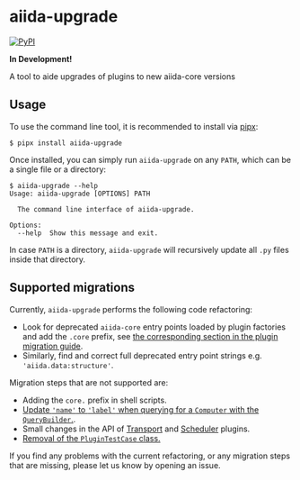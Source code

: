 # aiida-upgrade

[![PyPI][pypi-badge]][pypi-link]

**In Development!**

A tool to aide upgrades of plugins to new aiida-core versions

## Usage

To use the command line tool, it is recommended to install via [pipx](https://pypa.github.io/pipx/):

```console
$ pipx install aiida-upgrade
```

Once installed, you can simply run `aiida-upgrade` on any `PATH`, which can be a single file or a directory:

```console
$ aiida-upgrade --help
Usage: aiida-upgrade [OPTIONS] PATH

  The command line interface of aiida-upgrade.

Options:
  --help  Show this message and exit.
```

In case `PATH` is a directory, `aiida-upgrade` will recursively update all `.py` files inside that directory.

## Supported migrations

Currently, `aiida-upgrade` performs the following code refactoring:

* Look for deprecated `aiida-core` entry points loaded by plugin factories and add the `.core` prefix, see [the corresponding section in the plugin migration guide](https://github.com/aiidateam/aiida-core/wiki/AiiDA-2.0-plugin-migration-guide#entry-points).
* Similarly, find and correct full deprecated entry point strings e.g. `'aiida.data:structure'`.

Migration steps that are not supported are:

* Adding the `core.` prefix in shell scripts.
* [Update `'name'` to `'label'` when querying for a `Computer` with the `QueryBuilder`.](https://github.com/aiidateam/aiida-core/wiki/AiiDA-2.0-plugin-migration-guide#querybuilder).
* Small changes in the API of [Transport](https://github.com/aiidateam/aiida-core/wiki/AiiDA-2.0-plugin-migration-guide#transport-plugins) and [Scheduler](https://github.com/aiidateam/aiida-core/wiki/AiiDA-2.0-plugin-migration-guide#schedulers) plugins.
* [Removal of the `PluginTestCase` class.](https://github.com/aiidateam/aiida-core/wiki/AiiDA-2.0-plugin-migration-guide#unit-tests)

If you find any problems with the current refactoring, or any migration steps that are missing, please let us know by opening an issue.

[pypi-badge]: https://img.shields.io/pypi/v/aiida_upgrade.svg
[pypi-link]: https://pypi.org/project/aiida_upgrade
